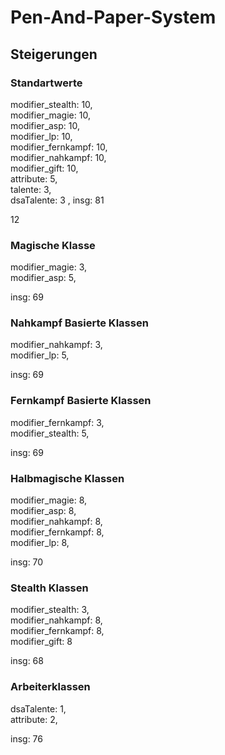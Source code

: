 # Pen-And-Paper-System
## Steigerungen
### Standartwerte
modifier_stealth: 10,  
modifier_magie: 10,  
modifier_asp: 10,  
modifier_lp: 10,  
modifier_fernkampf: 10,  
modifier_nahkampf: 10,  
modifier_gift: 10,  
attribute: 5,  
talente: 3,  
dsaTalente: 3 , 
insg: 81  

12
### Magische Klasse

modifier_magie: 3,  
modifier_asp: 5,  
 
insg: 69

### Nahkampf Basierte Klassen
modifier_nahkampf: 3,  
modifier_lp: 5,  

insg: 69

### Fernkampf Basierte Klassen
modifier_fernkampf: 3,  
modifier_stealth: 5,  

insg: 69

### Halbmagische Klassen
modifier_magie: 8,  
modifier_asp: 8,  
modifier_nahkampf: 8,  
modifier_fernkampf: 8,  
modifier_lp: 8,  

insg: 70

### Stealth Klassen
modifier_stealth: 3,  
modifier_nahkampf: 8,  
modifier_fernkampf: 8,  
modifier_gift: 8  

insg: 68

### Arbeiterklassen
dsaTalente: 1,  
attribute: 2,  

insg: 76